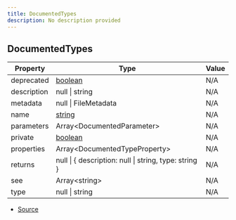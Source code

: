 ```yaml
---
title: DocumentedTypes
description: No description provided
---
```


## DocumentedTypes

| Property | Type | Value |
| ----------- | ----------- | ----------- |
| deprecated | [boolean](https://developer.mozilla.org/en-US/docs/Web/JavaScript/Reference/Global_Objects/Boolean) | N/A |
| description | null \| string | N/A |
| metadata | null \| FileMetadata | N/A |
| name | [string](https://developer.mozilla.org/en-US/docs/Web/JavaScript/Reference/Global_Objects/String) | N/A |
| parameters | Array\<DocumentedParameter> | N/A |
| private | [boolean](https://developer.mozilla.org/en-US/docs/Web/JavaScript/Reference/Global_Objects/Boolean) | N/A |
| properties | Array\<DocumentedTypeProperty> | N/A |
| returns | null \| \{   description: null \| string,   type: string } | N/A |
| see | Array\<string> | N/A |
| type | null \| string | N/A |


- [Source](https://github.com/neplextech/micro-docgen/blob/38358ca74767eba2bb03bd633518726d6b884070/src/serializers/TypesSerializer.ts#L6)
